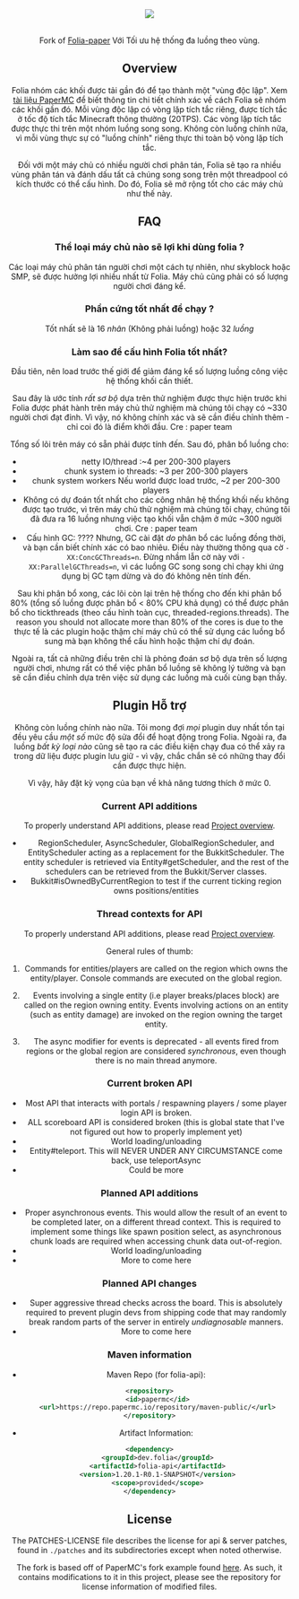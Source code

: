 <div align=center>
    <img src="./lol">
    <br /><br />
    <p>Fork of <a href="https://github.com/PaperMC/Folia/tree/dev/1.21.4?tab=readme-ov-file">Folia-paper</a> Với Tối ưu hệ thống đa luồng theo vùng.

## Overview

Folia nhóm các khối được tải gần đó để tạo thành một "vùng độc lập".
Xem [tài liệu PaperMC](https://docs.papermc.io/folia/reference/region-logic) để biết thông tin chi tiết chính xác về cách Folia
sẽ nhóm các khối gần đó.
Mỗi vùng độc lập có vòng lặp tích tắc riêng, được tích tắc ở
tốc độ tích tắc Minecraft thông thường (20TPS). Các vòng lặp tích tắc được thực thi
trên một nhóm luồng song song. Không còn luồng chính nữa,
vì mỗi vùng thực sự có "luồng chính" riêng thực thi
toàn bộ vòng lặp tích tắc.

Đối với một máy chủ có nhiều người chơi phân tán, Folia sẽ tạo ra nhiều
vùng phân tán và đánh dấu tất cả chúng song song trên một
threadpool có kích thước có thể cấu hình. Do đó, Folia sẽ mở rộng tốt cho các máy chủ như thế này.


## FAQ

### Thể loại máy chủ nào sẽ lợi khi dùng folia ?
Các loại máy chủ phân tán người chơi một cách tự nhiên,
như skyblock hoặc SMP, sẽ được hưởng lợi nhiều nhất từ ​​Folia. Máy chủ
cũng phải có số lượng người chơi đáng kể.
### Phần cứng tốt nhất để chạy ?
Tốt nhất sẽ là 16 _nhân_ (Không phải luồng) hoặc 32 _luồng_

### Làm sao để cấu hình Folia tốt nhất?
Đầu tiên, nên load trước thế giới để giảm đáng kể số lượng luồng công việc hệ thống khối cần thiết.

Sau đây là ước tính _rất sơ bộ_ dựa trên thử nghiệm
được thực hiện trước khi Folia được phát hành trên máy chủ thử nghiệm mà chúng tôi chạy
có ~330 người chơi đạt đỉnh. Vì vậy, nó không chính xác và sẽ cần điều chỉnh thêm -
chỉ coi đó là điểm khởi đầu. Cre : paper team

Tổng số lõi trên máy có sẵn phải được
tính đến. Sau đó, phân bổ luồng cho:
- netty IO/thread :~4 per 200-300 players
- chunk system io threads: ~3 per 200-300 players
- chunk system workers Nếu world được load trước, ~2 per 200-300 players
- Không có dự đoán tốt nhất cho các công nhân hệ thống khối nếu không được tạo trước, vì
trên máy chủ thử nghiệm mà chúng tôi chạy, chúng tôi đã đưa ra 16 luồng nhưng việc tạo khối vẫn
chậm ở mức ~300 người chơi. Cre : paper team
- Cấu hình GC: ???? Nhưng, GC cài đặt _do_ phân bổ các luồng đồng thời, và bạn cần
biết chính xác có bao nhiêu. Điều này thường thông qua cờ `-XX:ConcGCThreads=n`. Đừng
nhầm lẫn cờ này với `-XX:ParallelGCThreads=n`, vì các luồng GC song song chỉ chạy khi
ứng dụng bị GC tạm dừng và do đó không nên tính đến.

Sau khi phân bổ xong, các lõi còn lại trên hệ thống cho đến khi phân bổ 80% (tổng số luồng được phân bổ < 80% CPU khả dụng) có thể được phân bổ cho tickthreads (theo cấu hình toàn cục, threaded-regions.threads).
The reason you should not allocate more than 80% of the cores is due to the
thực tế là các plugin hoặc thậm chí máy chủ có thể sử dụng các luồng bổ sung
mà bạn không thể cấu hình hoặc thậm chí dự đoán.

Ngoài ra, tất cả những điều trên chỉ là phỏng đoán sơ bộ dựa trên số lượng người chơi, nhưng
rất có thể việc phân bổ luồng sẽ không lý tưởng và bạn
sẽ cần điều chỉnh dựa trên việc sử dụng các luồng mà cuối cùng bạn thấy.

## Plugin Hỗ trợ

Không còn luồng chính nào nữa. Tôi mong đợi _mọi_ plugin duy nhất
tồn tại đều yêu cầu _một số_ mức độ sửa đổi để hoạt động
trong Folia. Ngoài ra, đa luồng _bất kỳ loại nào_ cũng sẽ tạo ra
các điều kiện chạy đua có thể xảy ra trong dữ liệu được plugin lưu giữ - vì vậy, chắc chắn
sẽ có những thay đổi cần được thực hiện.

Vì vậy, hãy đặt kỳ vọng của bạn về khả năng tương thích ở mức 0.


### Current API additions

To properly understand API additions, please read
[Project overview](https://docs.papermc.io/folia/reference/overview).

- RegionScheduler, AsyncScheduler, GlobalRegionScheduler, and EntityScheduler 
  acting as a replacement for  the BukkitScheduler.
  The entity scheduler is retrieved via Entity#getScheduler, and the
  rest of the schedulers can be retrieved from the Bukkit/Server classes.
- Bukkit#isOwnedByCurrentRegion to test if the current ticking region
  owns positions/entities

### Thread contexts for API

To properly understand API additions, please read
[Project overview](https://docs.papermc.io/folia/reference/overview).

General rules of thumb:

1. Commands for entities/players are called on the region which owns
the entity/player. Console commands are executed on the global region.

2. Events involving a single entity (i.e player breaks/places block) are
called on the region owning entity. Events involving actions on an entity
(such as entity damage) are invoked on the region owning the target entity.

3. The async modifier for events is deprecated - all events
fired from regions or the global region are considered _synchronous_, 
even though there is no main thread anymore. 

### Current broken API

- Most API that interacts with portals / respawning players / some
  player login API is broken.
- ALL scoreboard API is considered broken (this is global state that
  I've not figured out how to properly implement yet)
- World loading/unloading
- Entity#teleport. This will NEVER UNDER ANY CIRCUMSTANCE come back, 
  use teleportAsync
- Could be more

### Planned API additions

- Proper asynchronous events. This would allow the result of an event
  to be completed later, on a different thread context. This is required
  to implement some things like spawn position select, as asynchronous
  chunk loads are required when accessing chunk data out-of-region.
- World loading/unloading
- More to come here

### Planned API changes

- Super aggressive thread checks across the board. This is absolutely
  required to prevent plugin devs from shipping code that may randomly
  break random parts of the server in entirely _undiagnosable_ manners.
- More to come here

### Maven information
* Maven Repo (for folia-api):
```xml
<repository>
    <id>papermc</id>
    <url>https://repo.papermc.io/repository/maven-public/</url>
</repository>
```
* Artifact Information:
```xml
<dependency>
    <groupId>dev.folia</groupId>
    <artifactId>folia-api</artifactId>
    <version>1.20.1-R0.1-SNAPSHOT</version>
    <scope>provided</scope>
</dependency>
 ```


## License
The PATCHES-LICENSE file describes the license for api & server patches,
found in `./patches` and its subdirectories except when noted otherwise.

The fork is based off of PaperMC's fork example found [here](https://github.com/PaperMC/paperweight-examples).
As such, it contains modifications to it in this project, please see the repository for license information
of modified files.
